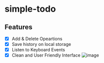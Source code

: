 # simple-todo
## Features
- [x] Add & Delete Opeartions
- [x] Save history on local storage
- [x] Listen to Keyboard Events
- [x] Clean and User Friendly Interface
![image](https://github.com/tilltonystark/simple-todo/assets/89836460/08200ecd-30e3-4eef-8ae1-4834deec6f91)
